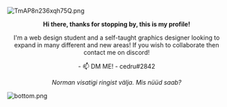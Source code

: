 ![TmAP8n236xqh75Q.png](https://imgur.com/RStl5iL.png)
<!-- You can edit this image in paint and host the image on https://sm.ms/ -->
<p align="center">
  <b>Hi there, thanks for stopping by, this is my profile!</b>
</p>
<p align="center">
I'm a web design student and a self-taught graphics designer looking to expand in many different and new areas! If you wish to collaborate then contact me on discord!
</p>
<p align="center">
- 📫 DM ME! - cedru#2842
</p>


<p align="center">
  <i>Norman visatigi ringist välja. Mis nüüd saab?</i><br/>
</p>

![bottom.png](https://imgur.com/Oi9whDs.png)
